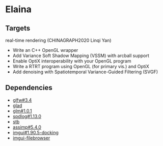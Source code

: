 # Elaina

## Targets

real-time rendering (CHINAGRAPH2020 Linqi Yan)
- Write an C++ OpenGL wrapper
- Add Variance Soft Shadow Mapping (VSSM) with arcball support
- Enable OptiX interoperability with your OpenGL program
- Write a RTRT program using OpenGL (for primary vis.) and OptiX
- Add denoising with Spatiotemporal Variance-Guided Filtering (SVGF)

## Dependencies

- [glfw#3.4](https://www.glfw.org/download.html)
- [glad](https://glad.dav1d.de/#language=c&specification=gl&api=gl%3D4.6&api=gles1%3Dnone&api=gles2%3Dnone&api=glsc2%3Dnone&profile=core&loader=on)
- [glm#1.0.1](https://github.com/g-truc/glm)
- [spdlog#1.13.0](https://github.com/gabime/spdlog)
- [stb](https://github.com/nothings/stb)
- [assimp#5.4.0](https://github.com/assimp/assimp)
- [imgui#1.90.5-docking](https://github.com/ocornut/imgui)
- [imgui-filebrowser](https://github.com/AirGuanZ/imgui-filebrowser)
